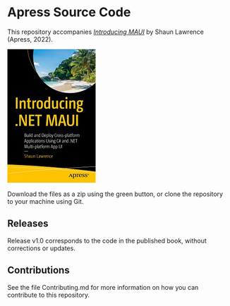 # Apress Source Code

This repository accompanies [*Introducing MAUI*](https://www.link.springer.com/book/10.1007/%eisbn%) by Shaun Lawrence (Apress, 2022).

[comment]: #cover
![Cover image](978-1-4842-9233-4.jpg)

Download the files as a zip using the green button, or clone the repository to your machine using Git.

## Releases

Release v1.0 corresponds to the code in the published book, without corrections or updates.

## Contributions

See the file Contributing.md for more information on how you can contribute to this repository.
